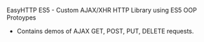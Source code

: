 EasyHTTP ES5 - Custom AJAX/XHR HTTP Library using ES5 OOP Protoypes

- Contains demos of AJAX GET, POST, PUT, DELETE requests.